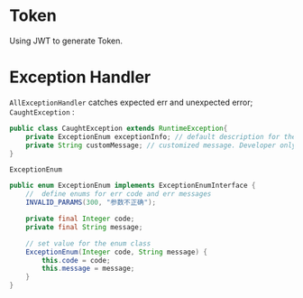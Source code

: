 # Token
Using JWT to generate Token.
# Exception Handler
`AllExceptionHandler` catches expected err and unexpected error;  
`CaughtException` :
```java
public class CaughtException extends RuntimeException{
    private ExceptionEnum exceptionInfo; // default description for the exception
    private String customMessage; // customized message. Developer only can customize message.
}
```
`ExceptionEnum`
```java
public enum ExceptionEnum implements ExceptionEnumInterface {
    //  define enums for err code and err messages
    INVALID_PARAMS(300, "参数不正确");

    private final Integer code;
    private final String message;

    // set value for the enum class
    ExceptionEnum(Integer code, String message) {
        this.code = code;
        this.message = message;
    }
}
```
